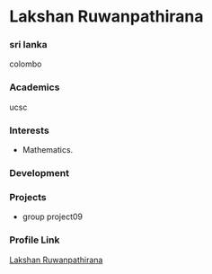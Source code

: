 # Lakshan Ruwanpathirana

### sri lanka

colombo

### Academics

ucsc

### Interests

- Mathematics.

### Development


### Projects

- group project09

### Profile Link

[Lakshan Ruwanpathirana](https://github.com/Lakshangit)